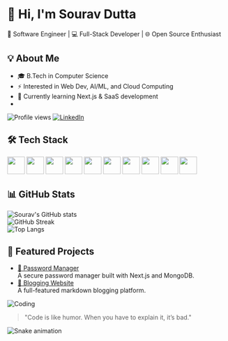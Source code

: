 # 👋 Hi, I'm Sourav Dutta  
🚀 Software Engineer | 💻 Full-Stack Developer | 🌐 Open Source Enthusiast


## 💡 About Me  
- 🎓 B.Tech in Computer Science  
- ⚡ Interested in Web Dev, AI/ML, and Cloud Computing  
- 🌱 Currently learning Next.js & SaaS development
- 
![Profile views](https://komarev.com/ghpvc/?username=Souravdutta09&color=blue)
[![LinkedIn](https://img.shields.io/badge/LinkedIn-Connect-blue?logo=linkedin)](https://linkedin.com/in/sourav-dutta-195934237)


## 🛠️ Tech Stack  

<p align="left">
  <img src="https://cdn.jsdelivr.net/gh/devicons/devicon/icons/javascript/javascript-original.svg" width="40" height="40"/>
  <img src="https://cdn.jsdelivr.net/gh/devicons/devicon/icons/python/python-original.svg" width="40" height="40"/>
  <img src="https://cdn.jsdelivr.net/gh/devicons/devicon/icons/java/java-original.svg" width="40" height="40"/>
  <img src="https://cdn.jsdelivr.net/gh/devicons/devicon/icons/react/react-original.svg" width="40" height="40"/>
  <img src="https://cdn.jsdelivr.net/gh/devicons/devicon/icons/nextjs/nextjs-original.svg" width="40" height="40"/>
  <img src="https://cdn.jsdelivr.net/gh/devicons/devicon/icons/nodejs/nodejs-original.svg" width="40" height="40"/>
  <img src="https://cdn.jsdelivr.net/gh/devicons/devicon/icons/mongodb/mongodb-original.svg" width="40" height="40"/>
  <img src="https://cdn.jsdelivr.net/gh/devicons/devicon/icons/mysql/mysql-original.svg" width="40" height="40"/>
  <img src="https://cdn.jsdelivr.net/gh/devicons/devicon/icons/git/git-original.svg" width="40" height="40"/>
  <img src="https://cdn.jsdelivr.net/gh/devicons/devicon/icons/github/github-original.svg" width="40" height="40"/>
</p>

## 📊 GitHub Stats  
![Sourav's GitHub stats](https://github-readme-stats.vercel.app/api?username=Souravdutta09&show_icons=true&theme=radical)  
![GitHub Streak](https://github-readme-streak-stats.herokuapp.com/?user=Souravdutta09&theme=radical)  
![Top Langs](https://github-readme-stats.vercel.app/api/top-langs/?username=Souravdutta09&layout=compact&theme=radical)

## 🚀 Featured Projects  
- [🔐 Password Manager](https://github.com/yourusername/password-manager)  
  A secure password manager built with Next.js and MongoDB.  
- [📝 Blogging Website](https://github.com/yourusername/blog-site)  
  A full-featured markdown blogging platform.  


![Coding](https://i.imgur.com/A6bWGFl.gif)  
> "Code is like humor. When you have to explain it, it’s bad."

![Snake animation](https://github.com/yourusername/yourusername/blob/output/github-contribution-grid-snake.svg)

<!--
**Souravdutta09/Souravdutta09** is a ✨ _special_ ✨ repository because its `README.md` (this file) appears on your GitHub profile.

Here are some ideas to get you started:

- 🔭 I’m currently working on ...
- 🌱 I’m currently learning ...
- 👯 I’m looking to collaborate on ...
- 🤔 I’m looking for help with ...
- 💬 Ask me about ...
- 📫 How to reach me: ...
- 😄 Pronouns: ...
- ⚡ Fun fact: ...
-->
